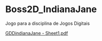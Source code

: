 
# Boss2D_IndianaJane
Jogo para a disciplina de Jogos Digitais


[GDDindianaJane - Sheet1.pdf](https://github.com/mariaeduardabicalho/Boss2D_IndianaJane/files/6282376/GDDindianaJane.-.Sheet1.pdf)
